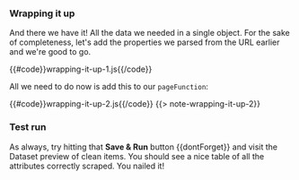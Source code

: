### [](#wrap-up) Wrapping it up
And there we have it! All the data we needed in a single object. For the sake of completeness, let's add
the properties we parsed from the URL earlier and we're good to go.

{{#code}}wrapping-it-up-1.js{{/code}}

All we need to do now is add this to our `pageFunction`:

{{#code}}wrapping-it-up-2.js{{/code}}
{{> note-wrapping-it-up-2}}

### [](#test-run) Test run
As always, try hitting that **Save & Run** button {{dontForget}} and visit 
the Dataset preview of clean items. You should see a nice table of all the attributes correctly scraped.
You nailed it!
